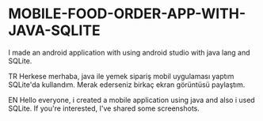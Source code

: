 # MOBILE-FOOD-ORDER-APP-WITH-JAVA-SQLITE
I made an android application with using android studio with java lang and SQLite.

TR
  Herkese merhaba, java ile yemek sipariş mobil uygulaması yaptım SQLite'da kullandım.
  Merak ederseniz birkaç ekran görüntüsü paylaştım.
  
EN
  Hello everyone, i created a mobile application using java and also i used SQLite.
  If you're interested, I've shared some screenshots.
